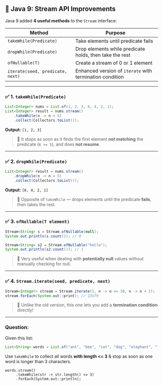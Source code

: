 ## 🔄 Java 9: **Stream API Improvements**

Java 9 added **4 useful methods** to the `Stream` interface:

| Method                           | Purpose                                                  |
| -------------------------------- | -------------------------------------------------------- |
| `takeWhile(Predicate)`           | Take elements until predicate fails                      |
| `dropWhile(Predicate)`           | Drop elements while predicate holds, then take the rest  |
| `ofNullable(T)`                  | Create a stream of 0 or 1 element                        |
| `iterate(seed, predicate, next)` | Enhanced version of `iterate` with termination condition |

---

### ✅ 1. `takeWhile(Predicate)`

```java
List<Integer> nums = List.of(1, 2, 3, 6, 4, 2, 1);
List<Integer> result = nums.stream()
    .takeWhile(n -> n < 5)
    .collect(Collectors.toList());
```

**Output:** `[1, 2, 3]`

> 🧠 It stops as soon as it finds the first element **not matching** the predicate (`6 >= 5`), and does **not resume**.

---

### ✅ 2. `dropWhile(Predicate)`

```java
List<Integer> result = nums.stream()
    .dropWhile(n -> n < 5)
    .collect(Collectors.toList());
```

**Output:** `[6, 4, 2, 1]`

> 🧠 Opposite of `takeWhile` — drops elements until the predicate **fails**, then takes the rest.

---

### ✅ 3. `ofNullable(T element)`

```java
Stream<String> s = Stream.ofNullable(null);
System.out.println(s.count()); // 0
```

```java
Stream<String> s2 = Stream.ofNullable("hello");
System.out.println(s2.count()); // 1
```

> 🧠 Very useful when dealing with **potentially null** values without manually checking for null.

---

### ✅ 4. `Stream.iterate(seed, predicate, next)`

```java
Stream<Integer> stream = Stream.iterate(1, n -> n <= 10, n -> n + 2);
stream.forEach(System.out::print); // 13579
```

> 🧠 Unlike the old version, this one lets you add a **termination condition** directly!

---

### Question:

Given this list:

```java
List<String> words = List.of("ant", "bee", "cat", "dog", "elephant", "fox");
```

Use `takeWhile` to collect all words **with length <= 3** & stop as soon as one word is longer than 3 characters.

```
words.stream()
     .takeWhile(str -> str.length() <= 3)
     .forEach(System.out::println);
```
